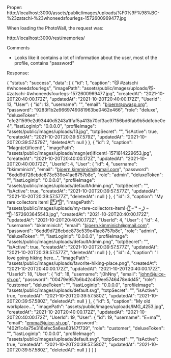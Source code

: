 
Proper: http://localhost:3000/assets/public/images/uploads/%F0%9F%98%BC-%23zatschi-%23whoneedsfourlegs-1572600969477.jpg

When loading the PhotoWall, the request was:

http://localhost:3000/rest/memories/

Comments

- Looks like it contains a lot of information about the user, most of the profile, contains "password"


Response:

{
  "status": "success",
  "data":   [
        {
      "id": 1,
      "caption": "😼 #zatschi #whoneedsfourlegs",
      "imagePath": "assets/public/images/uploads/😼-#zatschi-#whoneedsfourlegs-1572600969477.jpg",
      "createdAt": "2021-10-20T20:40:00.172Z",
      "updatedAt": "2021-10-20T20:40:00.172Z",
      "UserId": 13,
      "User":       {
        "id": 13,
        "username": "",
        "email": "bjoern@owasp.org",
        "password": "9283f1b2e9669749081963be0462e466",
        "role": "deluxe",
        "deluxeToken": "efe2f1599e2d93440d5243a1ffaf5a413b70cf3ac97156bd6fab9b5ddfcbe0e4",
        "lastLoginIp": "0.0.0.0",
        "profileImage": "assets/public/images/uploads/13.jpg",
        "totpSecret": "",
        "isActive": true,
        "createdAt": "2021-10-20T20:39:57.579Z",
        "updatedAt": "2021-10-20T20:39:57.579Z",
        "deletedAt": null
      }
    },
        {
      "id": 2,
      "caption": "Magn(et)ificent!",
      "imagePath": "assets/public/images/uploads/magn(et)ificent!-1571814229653.jpg",
      "createdAt": "2021-10-20T20:40:00.172Z",
      "updatedAt": "2021-10-20T20:40:00.172Z",
      "UserId": 4,
      "User":       {
        "id": 4,
        "username": "bkimminich",
        "email": "bjoern.kimminich@gmail.com",
        "password": "6edd9d726cbdc873c539e41ae8757b8c",
        "role": "admin",
        "deluxeToken": "",
        "lastLoginIp": "0.0.0.0",
        "profileImage": "assets/public/images/uploads/defaultAdmin.png",
        "totpSecret": "",
        "isActive": true,
        "createdAt": "2021-10-20T20:39:57.577Z",
        "updatedAt": "2021-10-20T20:39:57.577Z",
        "deletedAt": null
      }
    },
        {
      "id": 3,
      "caption": "My rare collectors item! [̲̅$̲̅(̲̅ ͡° ͜ʖ ͡°̲̅)̲̅$̲̅]",
      "imagePath": "assets/public/images/uploads/my-rare-collectors-item!-[̲̅$̲̅(̲̅-͡°-͜ʖ-͡°̲̅)̲̅$̲̅]-1572603645543.jpg",
      "createdAt": "2021-10-20T20:40:00.172Z",
      "updatedAt": "2021-10-20T20:40:00.172Z",
      "UserId": 4,
      "User":       {
        "id": 4,
        "username": "bkimminich",
        "email": "bjoern.kimminich@gmail.com",
        "password": "6edd9d726cbdc873c539e41ae8757b8c",
        "role": "admin",
        "deluxeToken": "",
        "lastLoginIp": "0.0.0.0",
        "profileImage": "assets/public/images/uploads/defaultAdmin.png",
        "totpSecret": "",
        "isActive": true,
        "createdAt": "2021-10-20T20:39:57.577Z",
        "updatedAt": "2021-10-20T20:39:57.577Z",
        "deletedAt": null
      }
    },
        {
      "id": 4,
      "caption": "I love going hiking here...",
      "imagePath": "assets/public/images/uploads/favorite-hiking-place.png",
      "createdAt": "2021-10-20T20:40:00.172Z",
      "updatedAt": "2021-10-20T20:40:00.172Z",
      "UserId": 18,
      "User":       {
        "id": 18,
        "username": "j0hNny",
        "email": "john@juice-sh.op",
        "password": "00479e957b6b42c459ee5746478e4d45",
        "role": "customer",
        "deluxeToken": "",
        "lastLoginIp": "0.0.0.0",
        "profileImage": "assets/public/images/uploads/default.svg",
        "totpSecret": "",
        "isActive": true,
        "createdAt": "2021-10-20T20:39:57.580Z",
        "updatedAt": "2021-10-20T20:39:57.580Z",
        "deletedAt": null
      }
    },
        {
      "id": 5,
      "caption": "My old workplace...",
      "imagePath": "assets/public/images/uploads/IMG_4253.jpg",
      "createdAt": "2021-10-20T20:40:00.172Z",
      "updatedAt": "2021-10-20T20:40:00.172Z",
      "UserId": 19,
      "User":       {
        "id": 19,
        "username": "E=ma²",
        "email": "emma@juice-sh.op",
        "password": "402f1c4a75e316afec5a6ea63147f739",
        "role": "customer",
        "deluxeToken": "",
        "lastLoginIp": "0.0.0.0",
        "profileImage": "assets/public/images/uploads/default.svg",
        "totpSecret": "",
        "isActive": true,
        "createdAt": "2021-10-20T20:39:57.580Z",
        "updatedAt": "2021-10-20T20:39:57.580Z",
        "deletedAt": null
      }
    }
  ]
}

